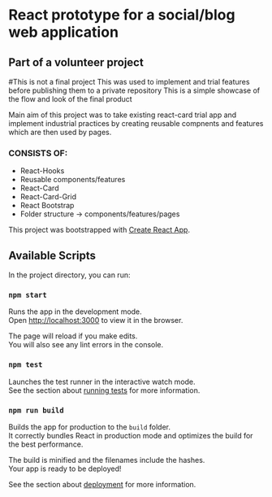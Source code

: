 # React prototype for a social/blog web application

## Part of a volunteer project 

#This is not a final project
This was used to implement and trial features before publishing them to a private repository
This is a simple showcase of the flow and look of the final product

Main aim of this project was to take existing react-card trial app and implement industrial practices
by creating reusable compnents and features which are then used by pages.

### CONSISTS OF:
- React-Hooks
- Reusable components/features
- React-Card
- React-Card-Grid
- React Bootstrap
- Folder structure -> components/features/pages


This project was bootstrapped with [Create React App](https://github.com/facebook/create-react-app).

## Available Scripts

In the project directory, you can run:

### `npm start`

Runs the app in the development mode.\
Open [http://localhost:3000](http://localhost:3000) to view it in the browser.

The page will reload if you make edits.\
You will also see any lint errors in the console.

### `npm test`

Launches the test runner in the interactive watch mode.\
See the section about [running tests](https://facebook.github.io/create-react-app/docs/running-tests) for more information.

### `npm run build`

Builds the app for production to the `build` folder.\
It correctly bundles React in production mode and optimizes the build for the best performance.

The build is minified and the filenames include the hashes.\
Your app is ready to be deployed!

See the section about [deployment](https://facebook.github.io/create-react-app/docs/deployment) for more information.


